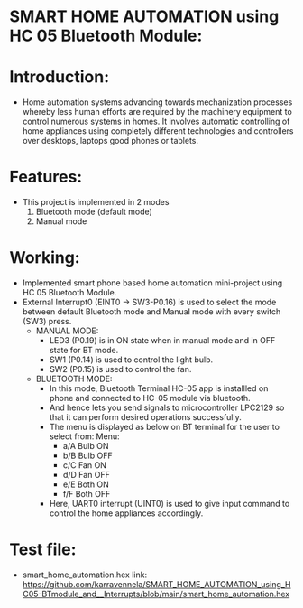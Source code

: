 # SMART HOME AUTOMATION using HC 05 Bluetooth Module:
# Introduction:
- Home automation systems advancing towards mechanization processes whereby less human efforts are required by the machinery equipment to control numerous systems in homes. It involves automatic controlling of home appliances using completely different technologies and controllers over desktops, laptops good phones or tablets.
# Features:
- This project is implemented in 2 modes
  1. Bluetooth mode (default mode)
  2. Manual mode
# Working:
- Implemented smart phone based home automation mini-project using HC 05 Bluetooth Module.
- External Interrupt0 (EINT0 -> SW3-P0.16) is used to select the mode between default Bluetooth mode and Manual mode with every switch (SW3) press.
  - MANUAL MODE:
    - LED3 (P0.19) is in ON state when in manual mode and in OFF state for BT mode.
    - SW1 (P0.14) is used to control the light bulb.
    - SW2 (P0.15) is used to control the fan.
  - BLUETOOTH MODE:
    - In this mode, Bluetooth Terminal HC-05 app is installled on phone and connected to HC-05 module via bluetooth.
    - And hence lets you send signals to microcontroller LPC2129 so that it can perform desired operations successfully.
    - The menu is displayed as below on BT terminal for the user to select from:
      Menu\:
      - a/A Bulb ON
      - b/B Bulb OFF
      - c/C Fan ON
      - d/D Fan OFF
      - e/E Both ON
      - f/F Both OFF
    - Here, UART0 interrupt (UINT0) is used to give input command to control the home appliances accordingly.
# Test file:
- smart_home_automation.hex link:
  https://github.com/karravennela/SMART_HOME_AUTOMATION_using_HC05-BTmodule_and__Interrupts/blob/main/smart_home_automation.hex
